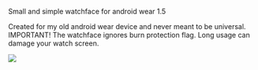 Small and simple watchface for android wear 1.5

Created for my old android wear device and never meant to be universal.
IMPORTANT! The watchface ignores burn protection flag. Long usage can damage
your watch screen.

![](https://github.com/pvoid/thisistime/blob/master/app/src/main/res/drawable-nodpi/preview.png?raw=true)
